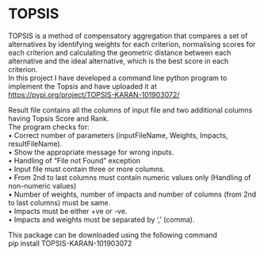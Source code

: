 # TOPSIS
TOPSIS is a method of compensatory aggregation that compares a set of alternatives by identifying weights for each criterion, normalising scores for each criterion and calculating the geometric distance between each alternative and the ideal alternative, which is the best score in each criterion.<br />
In this project I have developed a command line python program to implement the Topsis and have uploaded it at https://pypi.org/project/TOPSIS-KARAN-101903072/  <br />

Result file contains all the columns of input file and two additional columns having Topsis Score and Rank.<br />
 The program checks for:<br />
• Correct number of parameters (inputFileName, Weights, Impacts, resultFileName).<br />
• Show the appropriate message for wrong inputs.<br />
• Handling of “File not Found” exception<br />
• Input file must contain three or more columns.<br />
• From 2nd to last columns must contain numeric values only (Handling of non-numeric values)<br />
• Number of weights, number of impacts and number of columns (from 2nd to last columns) must be same.<br />
• Impacts must be either +ve or -ve.<br />
• Impacts and weights must be separated by ‘,’ (comma).<br />


This package can be downloaded using the following command <br />
pip install TOPSIS-KARAN-101903072

